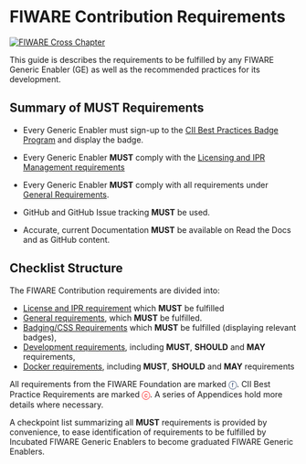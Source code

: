 # FIWARE Contribution Requirements

[![FIWARE Cross Chapter](https://nexus.lab.fiware.org/repository/raw/public/badges/chapters/cross-chapter.svg)](#)

This guide is describes the requirements to be fulfilled by any FIWARE Generic Enabler (GE) as well as the recommended
practices for its development.

## Summary of MUST Requirements

<span/>

-   Every Generic Enabler must sign-up to the
    [CII Best Practices Badge Program](https://bestpractices.coreinfrastructure.org/en/signup) and display the badge.

-   Every Generic Enabler **MUST** comply with the [Licensing and IPR Management requirements](https://fiware-requirements.readthedocs.io/en/latest/GE_Requirements/#licensing-and-ipr-management)

-   Every Generic Enabler **MUST** comply with all requirements under [General Requirements](https://fiware-requirements.readthedocs.io/en/latest/GE_Requirements).

-   GitHub and GitHub Issue tracking **MUST** be used.

-   Accurate, current Documentation **MUST** be available on Read the Docs and as GitHub content.

## Checklist Structure

The FIWARE Contribution requirements are divided into:

-   [License and IPR requirement](https://fiware-requirements.readthedocs.io/en/latest/GE_Requirements/#licensing-and-ipr-management) which **MUST** be fulfilled
-   [General requirements](https://fiware-requirements.readthedocs.io/en/latest/GE_Requirements), which **MUST** be fulfilled.
-   [Badging/CSS Requirements](https://fiware-requirements.readthedocs.io/en/latest/project_badges) which **MUST** be fulfilled (displaying relevant badges),
-   [Development requirements](https://fiware-requirements.readthedocs.io/en/latest/development), including **MUST**, **SHOULD** and **MAY** requirements,
-   [Docker requirements](https://fiware-requirements.readthedocs.io/en/latest/docker), including **MUST**, **SHOULD** and **MAY** requirements

All requirements from the FIWARE Foundation are marked <span style="color:#233c68;">&#x24D5;</span>. CII Best Practice Requirements are marked
<span style="color:red">&#x24D2;</span>. A series of Appendices hold more details where necessary.

A checkpoint list summarizing all **MUST** requirements is provided by convenience, to ease identification of requirements to be fulfilled by Incubated FIWARE Generic Enablers to become graduated FIWARE Generic Enablers.
